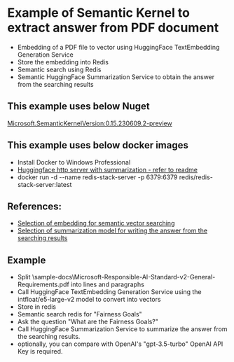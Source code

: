 # Example of Semantic Kernel to extract answer from PDF document
* Embedding of a PDF file to vector using HuggingFace TextEmbedding Generation Service
* Store the embedding into Redis
* Semantic search using Redis
* Semantic HuggingFace Summarization Service to obtain the answer from the searching results

## This example uses below Nuget
[Microsoft.SemanticKernelVersion:0.15.230609.2-preview](https://www.nuget.org/packages/Microsoft.SemanticKernel/0.15.230609.2-preview)

## This example uses below docker images
* Install Docker to Windows Professional
* [Huggingface http server with summarization - refer to readme](https://github.com/leungkimming/hugging-face-http-server-main)
* docker run -d --name redis-stack-server -p 6379:6379 redis/redis-stack-server:latest

## References:
* [Selection of embedding for semantic vector searching](https://blog.metarank.ai/from-zero-to-semantic-search-embedding-model-592e16d94b61)
* [Selection of summarization model for writing the answer from the searching results](https://towardsdatascience.com/long-form-qa-beyond-eli5-an-updated-dataset-and-approach-319cb841aabb)

## Example
* Split \sample-docs\Microsoft-Responsible-AI-Standard-v2-General-Requirements.pdf into lines and paragraphs
* Call HuggingFace TextEmbedding Generation Service using the intfloat/e5-large-v2 model to convert into vectors
* Store in redis
* Semantic search redis for "Fairness Goals"
* Ask the question "What are the Fairness Goals?"
* Call HuggingFace Summarization Service to summarize the answer from the searching results.
* optionally, you can compare with OpenAI's "gpt-3.5-turbo" OpenAI API Key is required.
